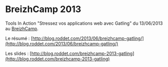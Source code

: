 BreizhCamp 2013
=======================

Tools In Action "Stressez vos applications web avec Gatling" du 13/06/2013 au [BreizhCamp](http://www.breizhcamp.org/).

Le résumé : [http://blog.roddet.com/2013/06/breizhcamp-gatling/](http://blog.roddet.com/2013/06/breizhcamp-gatling/)

Les slides : [http://blog.roddet.com/breizhcamp-2013-gatling](http://blog.roddet.com/breizhcamp-2013-gatling)



